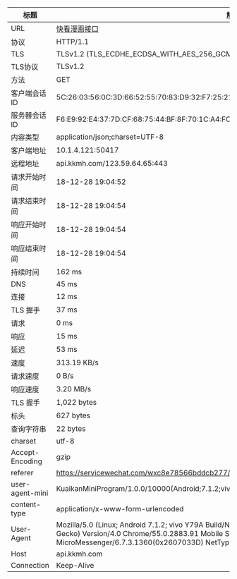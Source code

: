 
标题 | 解释
---|---|
URL | [快看漫画接口](https://api.kkmh.com/mini/v1/comic/discovery/discovery_list?open_count=11&gender=0)
协议 | HTTP/1.1
TLS|TLSv1.2 (TLS_ECDHE_ECDSA_WITH_AES_256_GCM_SHA384)
TLS协议|TLSv1.2
方法|GET
客户端会话 ID|5C:26:03:56:0C:3D:66:52:55:70:83:D9:32:F7:25:21:33:0A:54:FC:49:64:14:46:59:7F:3B:84:BD:B9:DB:91
服务器会话 ID|F6:E9:92:E4:37:7D:CF:68:75:44:BF:8F:70:1C:A4:FC:F7:76:72:99:AA:CF:E4:FD:68:1A:83:52:5D:FA:82:E3
内容类型|application/json;charset=UTF-8
客户端地址|10.1.4.121:50417
远程地址|api.kkmh.com/123.59.64.65:443
请求开始时间|	18-12-28 19:04:52
请求结束时间|	18-12-28 19:04:54
响应开始时间|	18-12-28 19:04:54
响应结束时间|	18-12-28 19:04:54
持续时间|	162 ms
DNS|	45 ms
连接|	12 ms
TLS 握手|	37 ms
请求|	0 ms
响应|	15 ms
延迟|	53 ms
速度|	313.19 KB/s
请求速度|	0 B/s
响应速度|	3.20 MB/s
TLS 握手|	1,022 bytes
标头|	627 bytes
查询字符串|	22 bytes
charset	|utf-8
Accept-Encoding|	gzip
referer|	https://servicewechat.com/wxc8e78566bddcb277/19/page-frame.html
user-agent-mini|	KuaikanMiniProgram/1.0.0/10000(Android;7.1.2;vivo;wechat;WIFI;1440*720)
content-type|	application/x-www-form-urlencoded
User-Agent|	Mozilla/5.0 (Linux; Android 7.1.2; vivo Y79A Build/N2G47H; wv) AppleWebKit/537.36 (KHTML, like Gecko) Version/4.0 Chrome/55.0.2883.91 Mobile Safari/537.36 MicroMessenger/6.7.3.1360(0x2607033D) NetType/WIFI Language/zh_CN Process/appbrand2
Host|	api.kkmh.com
Connection	|Keep-Alive
